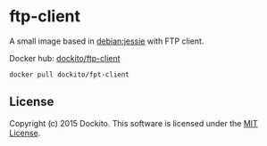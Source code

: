 # ftp-client

A small image based in [debian:jessie](https://hub.docker.com/_/debian/) with FTP client.

Docker hub: [dockito/ftp-client](https://hub.docker.com/r/dockito/ftp-client/)

```shell
docker pull dockito/fpt-client
```

## License

Copyright (c) 2015 Dockito. This software is licensed under the [MIT License](http://raw.github.com/dockito/envproxy/master/LICENSE).
